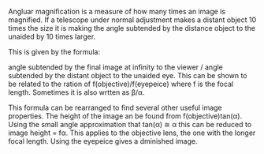 Angluar magnification is a measure of how many times an image is magnified. If a telescope under normal adjustment makes a distant object 10 times the size it is making the angle subtended by the distance object to the unaided by 10 times larger.

This is given by the formula:

angle subtended by the final image at infinity to the viewer / angle subtended by the distant object to the unaided eye. This can be shown to be related to the ration of f(objective)/f(eyepeice) where f is the focal length. Sometimes it is also wrtten as β/α.

This formula can be rearranged to find several other useful image properties. The height of the image an be found from f(objective)tan(α). Using the small angle approximation that tan(α) ≅ α this can be reduced to image height = fα.
This applies to the objective lens, the one with the longer focal length. Using the eyepeice gives a dminished image.